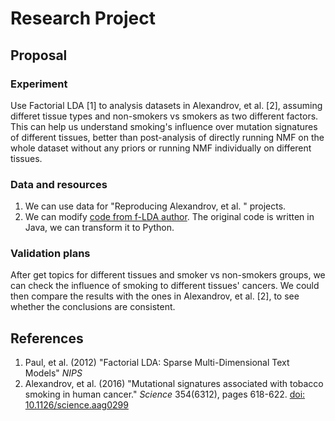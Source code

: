 # Research Project

## Proposal

### Experiment
Use Factorial LDA [1] to analysis datasets in Alexandrov, et al. [2], assuming differet tissue types and non-smokers vs smokers as two different factors. This can help us understand smoking's influence over mutation signatures of different tissues, better than post-analysis of directly running NMF on the whole dataset without any priors or running NMF individually on different tissues.

### Data and resources
1. We can use data for "Reproducing Alexandrov, et al. " projects.
2. We can modify [code from f-LDA author](http://cmci.colorado.edu/~mpaul/downloads/flda.php). The original code is written in Java, we can transform it to Python.

### Validation plans
After get topics for different tissues and smoker vs non-smokers groups, we can check the influence of smoking to different tissues' cancers. We could then compare the results with the ones in Alexandrov, et al. [2], to see whether the conclusions are consistent.


## References
1. Paul, et al. (2012) "Factorial LDA: Sparse Multi-Dimensional Text Models" _NIPS_
2. Alexandrov, et al. (2016) "Mutational signatures associated with tobacco smoking in human cancer." _Science_ 354(6312), pages 618-622. [doi: 10.1126/science.aag0299](https://doi.org/10.1126/science.aag0299)